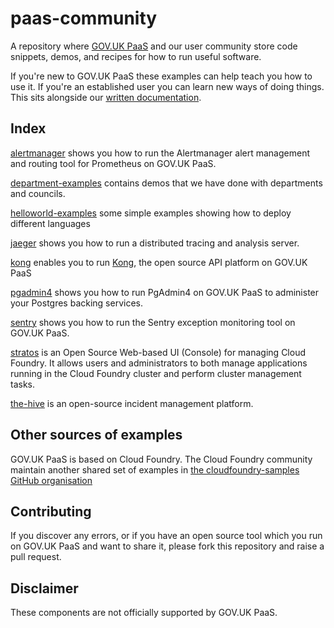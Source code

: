 # paas-community

A repository where [GOV.UK PaaS](https://www.cloud.service.gov.uk) and our user community store code snippets, demos, and recipes for how to run useful software.

If you're new to GOV.UK PaaS these examples can help teach you how to use it. If you're an established user you can learn new ways of doing things. This sits alongside our [written documentation](https://docs.cloud.service.gov.uk).

## Index

[alertmanager](alertmanager) shows you how to run the Alertmanager alert
management and routing tool for Prometheus on GOV.UK PaaS.

[department-examples](department-examples) contains demos that we have done
with departments and councils.

[helloworld-examples](helloworld-examples) some simple examples showing how to deploy different languages


[jaeger](jaeger) shows you how to run a distributed tracing and analysis server.

[kong](kong) enables you to run [Kong](https://konghq.com/), the open source API platform on GOV.UK PaaS

[pgadmin4](pgadmin) shows you how to run PgAdmin4 on GOV.UK PaaS to administer your Postgres backing services.

[sentry](sentry) shows you how to run the Sentry exception monitoring tool
on GOV.UK PaaS.

[stratos](strator) is an Open Source Web-based UI (Console) for managing Cloud Foundry. It allows users and administrators to both manage applications running in the Cloud Foundry cluster and perform cluster management tasks.

[the-hive](the-hive) is an open-source incident management platform.



## Other sources of examples

GOV.UK PaaS is based on Cloud Foundry. The Cloud Foundry community maintain another shared set of examples in [the cloudfoundry-samples GitHub organisation](https://github.com/cloudfoundry-samples)

## Contributing

If you discover any errors, or if you have an open source tool which you run on
GOV.UK PaaS and want to share it, please fork this repository and raise a pull
request.

## Disclaimer

These components are not officially supported by GOV.UK PaaS.
